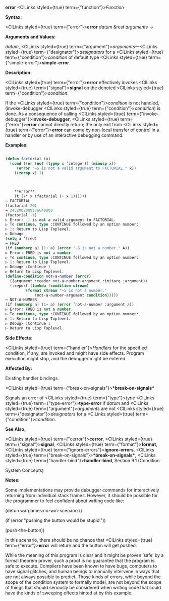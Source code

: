 **error** <ClLinks styled={true} term={"function"}><i>Function</i></ClLinks> 



**Syntax:** 



<ClLinks styled={true} term={"error"}><b>error</b></ClLinks> *datum* &amp;rest *arguments →* 



**Arguments and Values:** 



*datum*, <ClLinks styled={true} term={"argument"}><i>arguments</i></ClLinks>—<ClLinks styled={true} term={"designator"}><i>designators</i></ClLinks> for a <ClLinks styled={true} term={"condition"}><i>condition</i></ClLinks> of default type <ClLinks styled={true} term={"simple-error"}><b>simple-error</b></ClLinks>. 



**Description:** 



<ClLinks styled={true} term={"error"}><b>error</b></ClLinks> effectively invokes <ClLinks styled={true} term={"signal"}><b>signal</b></ClLinks> on the denoted <ClLinks styled={true} term={"condition"}><i>condition</i></ClLinks>. 



If the <ClLinks styled={true} term={"condition"}><i>condition</i></ClLinks> is not handled, (invoke-debugger <ClLinks styled={true} term={"condition"}><i>condition</i></ClLinks>) is done. As a consequence of calling <ClLinks styled={true} term={"invoke-debugger"}><b>invoke-debugger</b></ClLinks>, <ClLinks styled={true} term={"error"}><b>error</b></ClLinks> cannot directly return; the only exit from <ClLinks styled={true} term={"error"}><b>error</b></ClLinks> can come by non-local transfer of control in a handler or by use of an interactive debugging command. 



**Examples:**
```lisp

(defun factorial (x) 
  (cond ((or (not (typep x ’integer)) (minusp x)) 
	 (error "~S is not a valid argument to FACTORIAL." x)) 
	((zerop x) 1) 

	
	
	**error** 
	(t (\* x (factorial (- x 1)))))) 
→ FACTORIAL 
(factorial 20) 
→ 2432902008176640000 
(factorial -1) 
▷ Error: -1 is not a valid argument to FACTORIAL. 
▷ To continue, type :CONTINUE followed by an option number: 
▷ 1: Return to Lisp Toplevel. 
▷ Debug> 
(setq a ’fred) 
→ FRED 
(if (numberp a) (1+ a) (error "~S is not a number." A)) 
▷ Error: FRED is not a number. 
▷ To continue, type :CONTINUE followed by an option number: 
▷ 1: Return to Lisp Toplevel. 
▷ Debug> :Continue 1 
▷ Return to Lisp Toplevel. 
(define-condition not-a-number (error) 
  ((argument :reader not-a-number-argument :initarg :argument)) 
  (:report (lambda (condition stream) 
	     (format stream "~S is not a number." 
		     (not-a-number-argument condition))))) 
→ NOT-A-NUMBER 
(if (numberp a) (1+ a) (error ’not-a-number :argument a)) 
▷ Error: FRED is not a number. 
▷ To continue, type :CONTINUE followed by an option number: 
▷ 1: Return to Lisp Toplevel. 
▷ Debug> :Continue 1 
▷ Return to Lisp Toplevel. 

```
**Side Effects:** 



<ClLinks styled={true} term={"handler"}><i>Handlers</i></ClLinks> for the specified condition, if any, are invoked and might have side effects. Program execution might stop, and the debugger might be entered. 



**Affected By:** 



Existing handler bindings. 



<ClLinks styled={true} term={"break-on-signals"}><b>\*break-on-signals\*</b></ClLinks> 



Signals an error of <ClLinks styled={true} term={"type"}><i>type</i></ClLinks> <ClLinks styled={true} term={"type-error"}><b>type-error</b></ClLinks> if *datum* and <ClLinks styled={true} term={"argument"}><i>arguments</i></ClLinks> are not <ClLinks styled={true} term={"designator"}><i>designators</i></ClLinks> for a <ClLinks styled={true} term={"condition"}><i>condition</i></ClLinks>. 



**See Also:** 



<ClLinks styled={true} term={"cerror"}><b>cerror</b></ClLinks>, <ClLinks styled={true} term={"signal"}><b>signal</b></ClLinks>, <ClLinks styled={true} term={"format"}><b>format</b></ClLinks>, <ClLinks styled={true} term={"ignore-errors"}><b>ignore-errors</b></ClLinks>, <ClLinks styled={true} term={"break-on-signals"}><b>\*break-on-signals\*</b></ClLinks>, <ClLinks styled={true} term={"handler-bind"}><b>handler-bind</b></ClLinks>, Section 9.1 (Condition 



 



 



System Concepts) 



**Notes:** 



Some implementations may provide debugger commands for interactively returning from individual stack frames. However, it should be possible for the programmer to feel confident about writing code like: 



(defun wargames:no-win-scenario () 



(if (error "pushing the button would be stupid.")) 



(push-the-button)) 



In this scenario, there should be no chance that <ClLinks styled={true} term={"error"}><b>error</b></ClLinks> will return and the button will get pushed. 



While the meaning of this program is clear and it might be proven ‘safe’ by a formal theorem prover, such a proof is no guarantee that the program is safe to execute. Compilers have been known to have bugs, computers to have signal glitches, and human beings to manually intervene in ways that are not always possible to predict. Those kinds of errors, while beyond the scope of the condition system to formally model, are not beyond the scope of things that should seriously be considered when writing code that could have the kinds of sweeping effects hinted at by this example. 



